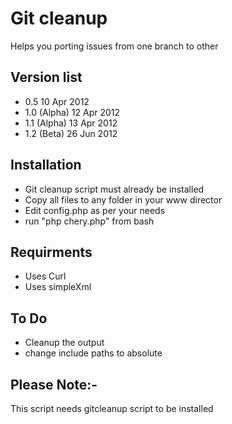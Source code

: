 Git cleanup
=============

Helps you porting issues from one branch to other

Version list
--------------
* 0.5	      10 Apr 2012
* 1.0 (Alpha) 12 Apr 2012
* 1.1 (Alpha) 13 Apr 2012
* 1.2 (Beta) 26 Jun 2012

Installation
-----------------
* Git cleanup script must already be installed
* Copy all files to any folder in your www director
* Edit config.php as per your needs
* run "php chery.php" from bash


Requirments
-----------------
* Uses Curl
* Uses simpleXml

To Do
-----------------
* Cleanup the output
* change include paths to absolute

Please Note:-
----------------
This script needs gitcleanup script to be installed

